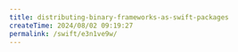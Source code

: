 ```yaml
---
title: distributing-binary-frameworks-as-swift-packages
createTime: 2024/08/02 09:19:27
permalink: /swift/e3n1ve9w/
---
```

